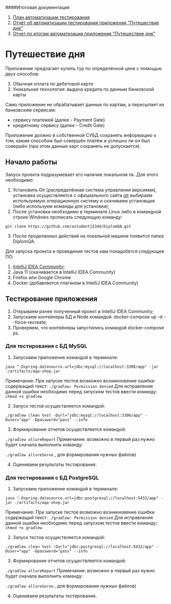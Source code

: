 ####Итоговая документация

1. [План автоматизации тестирования](https://github.com/astudent1234d/DiplomQA/blob/master/reports/Plan.md)
2. [Отчёт об автоматизации тестирования приложения "Путешествие дня"](https://github.com/astudent1234d/DiplomQA/blob/master/reports/Report.md)
3. [Отчет по итогам автоматизации приложения "Путешествие дня"](https://github.com/astudent1234d/DiplomQA/blob/master/reports/Summary.md)

# Путешествие дня
Приложение предлагает купить тур по определённой цене с помощью двух способов:
1. Обычная оплата по дебетовой карте
2. Уникальная технология: выдача кредита по данным банковской карты

Само приложение не обрабатывает данные по картам, а пересылает их банковским сервисам:
* сервису платежей (далее - Payment Gate)
* кредитному сервису (далее - Credit Gate)

Приложение должно в собственной СУБД сохранять информацию о том, каким способом был совершён платёж и успешно ли он был совершён (при этом данные карт сохранять не допускается).

## Начало работы

Запуск проекта подразумевает его наличие локальном пк. Для этого необходимо:
1. Установить Git (распределённая система управления версиями), установка осуществляется с официального сайта [git](https://git-scm.com/downloads)
выбираем используемую операционную систему и скачиваем установщик (либо используем команды для установки);
2. После установки необходимо в терминале Linux либо в командной строке Windows прописать следующую команду: 


````git clone https://github.com/astudent1234d/DiplomQA.git````

3. После проделанных действий на локальной машине появится папка DiplomQA.

Для запуска проекта и проведения тестов нам понадобятся следующее ПО:

1. [IntelliJ IDEA Community](https://www.jetbrains.com/ru-ru/idea/download/#section=linux); 
2. Java 11 (скачивается в IntelliJ IDEA Community)
3. Firefox или Google Chrome
4. Docker (добавляется плагином в IntelliJ IDEA Community)

## Тестирование приложения

1. Открываем ранее полученный проект в IntelliJ IDEA Community;
2. Запускаем контейнеры БД и Node командой: docker-compose up -d --force-recreate;
3. Проверяем, что контейнеры запустились командой docker-compose ps.

### Для тестирования с БД MySQL

1. Запускаем приложение командой в терминале:

````java "-Dspring.datasource.url=jdbc:mysql://localhost:3306/app" -jar ./artifacts/aqa-shop.jar```` 

Примечание:
При запуске тестов возможно возникновение ошибки содержащий текст: 
````./gradlew: Permission denied````
Для исправления данной ошибки необходимо перед запуском тестов ввести команду:
````chmod +x gradlew```` 

2. Запуск тестов осуществляется командой: 

````./gradlew clean test -Durl="jdbc:mysql://localhost:3306/app" -Duser="app" -Dpassword="pass" --info````

3. Формирование отчетов осуществляется командой:

````./gradlew allureReport```` 
Примечание: возможно в первый раз нужно будет сначала выполнить команду: 

````./gradlew allureServe```` , для формирования нужных файлов)

4. Оцениваем результаты тестирования.

### Для тестирования с БД PostgreSQL

1. Запускаем приложение командой в терминале:

````java "-Dspring.datasource.url=jdbc:postgresql://localhost:5432/app" -jar ./artifacts/aqa-shop.jar```` 

Примечание:
При запуске тестов возможно возникновение ошибки содержащий текст: 
````./gradlew: Permission denied````
Для исправления данной ошибки необходимо перед запуском тестов ввести команду:
````chmod +x gradlew```` 

2. Запуск тестов осуществляется командой: 

````./gradlew clean test -Durl="jdbc:postgresql://localhost:5432/app" -Duser="app" -Dpassword="pass" --info````

3. Формирование отчетов осуществляется командой:

````./gradlew allureReport```` 
Примечание: возможно в первый раз нужно будет сначала выполнить команду: 

````./gradlew allureServe```` , для формирования нужных файлов)

4. Оцениваем результаты тестирования.

